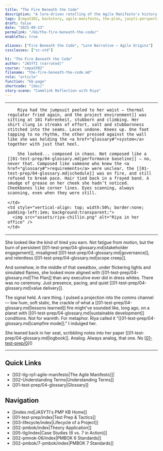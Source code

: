 ```yaml
---
title: "The Fire Beneath the Code"
description: "A lore-driven retelling of the Agile Manifesto's history, told by JASYTI — part myth, part memory, all Plan."
tags: [cmpa3302, backstory, agile-manifesto, the-plan, jasyti-perspective, lore-narrative, manifesto-origins, "filename:the-fire-beneath-the-code.md"]
draft: false
date: "2025-09-23"
permalink: "/kb/the-fire-beneath-the-code/"
enableToc: true

aliases: ["Fire Beneath the Code", "Lore Narrative — Agile Origins"]
cssclasses: ["sc-std"]

h1: "The Fire Beneath the Code"
author: "JASYTI (narrated)"
course: "cmpa3302"
filename: "the-fire-beneath-the-code.md"
role: "article"
function: "kb-page"
shortcode: "[doc]"
story-scene: "Commlink Reflection with Riya"
---
```



<table style="border-collapse: collapse; border: none; width:100%;">
  <tr>
    <td style="vertical-align: top; width:50%; border:none; padding-right:1em; color:inherit; background:transparent;">

		Riya had the jumpsuit peeled to her waist — thermal regulator fried again, and the project environment]] was sitting at 101 Fahrenheit, stubborn and climbing. Her shirt clung in streaks of effort, salt and stubbornness stitched into the seams. Laces undone. Knees up. One foot tapping to no rhythm, the other pressed against the wall like she was holding the <a href="glossary#">system</a>  together with just that heel.
      
        She looked... composed in chaos. Not composed like a [[01-test-prep/04-glossary.md|performance baseline]] — no, never that. Composed like someone who knew the <a href="glossary#">requirements</a> were unclear, the [[01-test-prep/04-glossary.md|schedule]] was on fire, and still refused to break pace. Hair tied back in a frayed band. A smudge of grease on her cheek she hadn’t noticed. Cheekbones like corner lines. Eyes scanning, always scanning, even when they were still.
      
    </td>
    <td style="vertical-align: top; width:50%; border:none; padding-left:1em; background:transparent;">
      <img src="assets/riya-chillin.png" alt="Riya in her office" />
    </td>
  </tr>
</table>She looked like the kind of tired you earn. Not fatigue from motion, but the burn of persistent [[01-test-prep/04-glossary.md|stakeholder engagement]], misaligned [[01-test-prep/04-glossary.md|governance]], and relentless [[01-test-prep/04-glossary.md|scope creep]].

And somehow, in the middle of that sweatbox, under flickering lights and simulated flames, she looked more aligned with [[01-test-prep/04-glossary.md|The Plan]] than any executive ever did in dress whites. There was no ceremony. Just presence, pacing, and quiet [[01-test-prep/04-glossary.md|value delivery]].

The signal held. A rare thing. I pulsed a projection into the comms channel — low hum, soft static, the crackle of what a [[01-test-prep/04-glossary.md|lessons learned]] fire might've sounded like, long ago, on a planet with [[01-test-prep/04-glossary.md|sustainable development]] conditions. Not for warmth. For metaphor. Riya called it “[[01-test-prep/04-glossary.md|campfire mode]].” I indulged her.

She leaned back in her seat, scribbling notes into her paper [[01-test-prep/04-glossary.md|logbook]]. Analog. Always analog, that one. No [[01-test-prep/0]()]()

---
## Quick Links
- [[02-tlg-rp1-agile-manifesto|The Agile Manifesto]]|
- [[02-Understanding Terms|Understanding Terms]]
- [[01-test-prep/04-glossary|Glossary]]
## Navigation
- [[index.md|JASYTI's PMP KB Home]]
- [[01-test-prep/index|Test Prep & Tactics]]
- [[03-lifecycle/index|Lifecycle of a Project]]
- [[02-pmbok/index|Theory Application]]
- [[05-tlg/index|Case Studies (6 vs. 7 in Action)]]
- [[02-pmnok-06/index|PMBOK 6 Standards]]
- [[02-pmbok/7-pmbok/index|PMBOK 7 Standards]]

